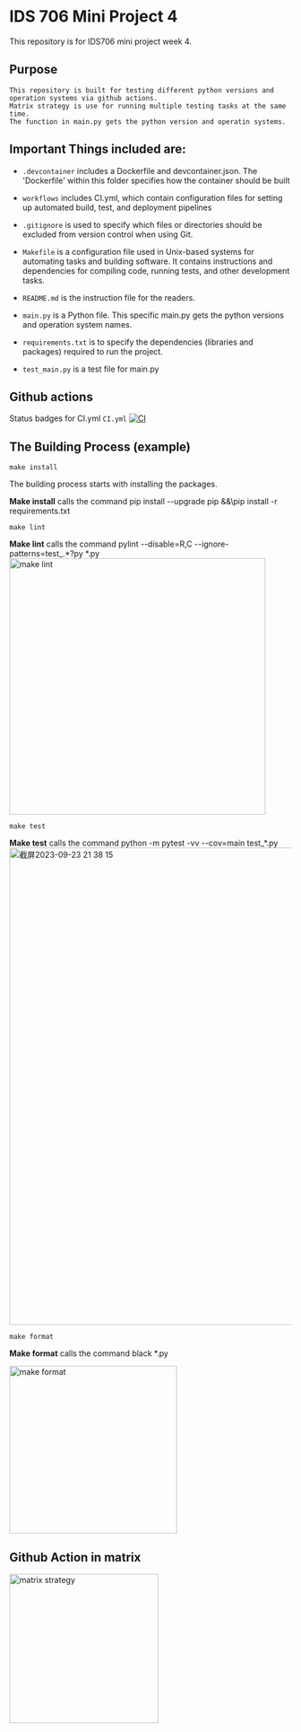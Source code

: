 # IDS 706 Mini Project 4

This repository is for IDS706 mini project week 4. 

## Purpose 
    This repository is built for testing different python versions and operation systems via github actions. 
    Matrix strategy is use for running multiple testing tasks at the same time. 
    The function in main.py gets the python version and operatin systems. 
    
## Important Things included are:
- ``.devcontainer`` includes a Dockerfile and devcontainer.json.
                The 'Dockerfile' within this folder specifies how the container should be built

- ``workflows`` includes CI.yml, which contain configuration files for setting up automated build, test, and deployment pipelines

- ``.gitignore`` is used to specify which files or directories should be excluded from version control when using Git.

- ``Makefile`` is a configuration file used in Unix-based systems for automating tasks and building software. It contains instructions and dependencies for compiling code, running tests, and other development tasks.

- ``README.md`` is the instruction file for the readers.

- ``main.py`` is a Python file. This specific main.py gets the python versions and operation system names. 

- ``requirements.txt`` is to specify the dependencies (libraries and packages) required to run the project.

- ``test_main.py`` is a test file for main.py

## Github actions
Status badges for CI.yml
`CI.yml`
[![CI](https://github.com/nogibjj/Kelly_Tong_miniproject4/actions/workflows/CI.yml/badge.svg)](https://github.com/nogibjj/Kelly_Tong_miniproject4/actions/workflows/CI.yml)

## The Building Process (example) 

`make install`

The building process starts with installing the packages. 

**Make install** calls the command pip install --upgrade pip &&\pip install -r requirements.txt

`make lint`

**Make lint** calls the command pylint --disable=R,C --ignore-patterns=test_.*?py *.py
<img width="457" alt="make lint" src="https://github.com/Kelly0604/miniproject2/assets/142815940/39a19764-a6cc-4eaa-977f-7433b8915dad">

`make test`

**Make test** calls the command python -m pytest -vv --cov=main test_*.py
<img width="851" alt="截屏2023-09-23 21 38 15" src="https://github.com/nogibjj/Kelly_Tong_miniproject4/assets/142815940/e1e570b5-f7b8-4cf3-b9e4-073e91611716">

`make format`

**Make format** calls the command black *.py

<img width="299" alt="make format" src="https://github.com/Kelly0604/miniproject2/assets/142815940/41df08ca-d8f7-4b62-b88b-1f39f1a7d858">

## Github Action in matrix

<img width="266" alt="matrix strategy" src="https://github.com/nogibjj/Kelly_Tong_miniproject4/assets/142815940/30aa4bd9-ccb6-4a4b-8954-e36ab42b00b2">
